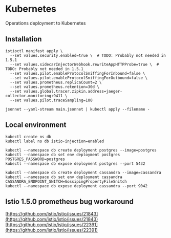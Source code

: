 # Kubernetes

Operations deployment to Kubernetes

## Installation

```
istioctl manifest apply \
  --set values.security.enabled=true \  # TODO: Probably not needed in 1.5.1
  --set values.sidecarInjectorWebhook.rewriteAppHTTPProbe=true \  # TODO: Probably not needed in 1.5.1
  --set values.pilot.enableProtocolSniffingForInbound=false \
  --set values.pilot.enableProtocolSniffingForOutbound=false \
  --set values.prometheus.replicaCount=2 \
  --set values.prometheus.retention=30d \
  --set values.global.tracer.zipkin.address=jaeger-collector.monitoring:9411 \
  --set values.pilot.traceSampling=100
```

```
jsonnet --yaml-stream main.jsonnet | kubectl apply --filename -
```

## Local environment
```
kubectl create ns db
kubectl label ns db istio-injection=enabled

kubectl --namespace db create deployment postgres --image=postgres
kubectl --namespace db set env deployment postgres POSTGRES_PASSWORD=postgres
kubectl --namespace db expose deployment postgres --port 5432

kubectl --namespace db create deployment cassandra --image=cassandra
kubectl --namespace db set env deployment cassandra CASSANDRA_ENDPOINT_SNITCH=GossipingPropertyFileSnitch
kubectl --namespace db expose deployment cassandra --port 9042
```

## Istio 1.5.0 prometheus bug workaround
[https://github.com/istio/istio/issues/21843](https://github.com/istio/istio/issues/21843)
[https://github.com/istio/istio/issues/22391](https://github.com/istio/istio/issues/22391)
